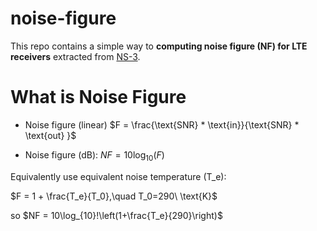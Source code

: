 # noise-figure
This repo contains a simple way to **computing noise figure (NF) for LTE receivers** extracted from [NS-3]().

# What is Noise Figure

- Noise figure (linear) $F = \frac{\text{SNR} * \text{in}}{\text{SNR} * \text{out} }$

- Noise figure (dB): $NF = 10\log_{10}(F)$

Equivalently use equivalent noise temperature (T_e):

$F = 1 + \frac{T_e}{T_0},\quad T_0=290\ \text{K}$

so $NF = 10\log_{10}!\left(1+\frac{T_e}{290}\right)$

